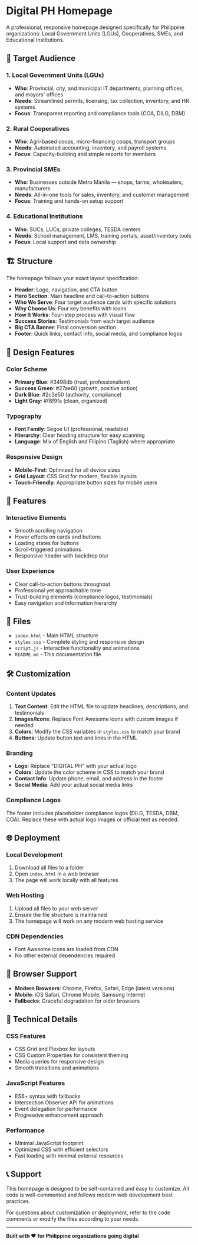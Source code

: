 # Digital PH Homepage

A professional, responsive homepage designed specifically for Philippine organizations: Local Government Units (LGUs), Cooperatives, SMEs, and Educational Institutions.

## 🎯 Target Audience

### 1. Local Government Units (LGUs)
- **Who**: Provincial, city, and municipal IT departments, planning offices, and mayors' offices
- **Needs**: Streamlined permits, licensing, tax collection, inventory, and HR systems
- **Focus**: Transparent reporting and compliance tools (COA, DILG, DBM)

### 2. Rural Cooperatives
- **Who**: Agri-based coops, micro-financing coops, transport groups
- **Needs**: Automated accounting, inventory, and payroll systems
- **Focus**: Capacity-building and simple reports for members

### 3. Provincial SMEs
- **Who**: Businesses outside Metro Manila — shops, farms, wholesalers, manufacturers
- **Needs**: All-in-one tools for sales, inventory, and customer management
- **Focus**: Training and hands-on setup support

### 4. Educational Institutions
- **Who**: SUCs, LUCs, private colleges, TESDA centers
- **Needs**: School management, LMS, training portals, asset/inventory tools
- **Focus**: Local support and data ownership

## 🏗️ Structure

The homepage follows your exact layout specification:

- **Header**: Logo, navigation, and CTA button
- **Hero Section**: Main headline and call-to-action buttons
- **Who We Serve**: Four target audience cards with specific solutions
- **Why Choose Us**: Four key benefits with icons
- **How It Works**: Four-step process with visual flow
- **Success Stories**: Testimonials from each target audience
- **Big CTA Banner**: Final conversion section
- **Footer**: Quick links, contact info, social media, and compliance logos

## 🎨 Design Features

### Color Scheme
- **Primary Blue**: #3498db (trust, professionalism)
- **Success Green**: #27ae60 (growth, positive action)
- **Dark Blue**: #2c3e50 (authority, compliance)
- **Light Gray**: #f8f9fa (clean, organized)

### Typography
- **Font Family**: Segoe UI (professional, readable)
- **Hierarchy**: Clear heading structure for easy scanning
- **Language**: Mix of English and Filipino (Taglish) where appropriate

### Responsive Design
- **Mobile-First**: Optimized for all device sizes
- **Grid Layout**: CSS Grid for modern, flexible layouts
- **Touch-Friendly**: Appropriate button sizes for mobile users

## 🚀 Features

### Interactive Elements
- Smooth scrolling navigation
- Hover effects on cards and buttons
- Loading states for buttons
- Scroll-triggered animations
- Responsive header with backdrop blur

### User Experience
- Clear call-to-action buttons throughout
- Professional yet approachable tone
- Trust-building elements (compliance logos, testimonials)
- Easy navigation and information hierarchy

## 📁 Files

- `index.html` - Main HTML structure
- `styles.css` - Complete styling and responsive design
- `script.js` - Interactive functionality and animations
- `README.md` - This documentation file

## 🛠️ Customization

### Content Updates
1. **Text Content**: Edit the HTML file to update headlines, descriptions, and testimonials
2. **Images/Icons**: Replace Font Awesome icons with custom images if needed
3. **Colors**: Modify the CSS variables in `styles.css` to match your brand
4. **Buttons**: Update button text and links in the HTML

### Branding
- **Logo**: Replace "DIGITAL PH" with your actual logo
- **Colors**: Update the color scheme in CSS to match your brand
- **Contact Info**: Update phone, email, and address in the footer
- **Social Media**: Add your actual social media links

### Compliance Logos
The footer includes placeholder compliance logos (DILG, TESDA, DBM, COA). Replace these with actual logo images or official text as needed.

## 🌐 Deployment

### Local Development
1. Download all files to a folder
2. Open `index.html` in a web browser
3. The page will work locally with all features

### Web Hosting
1. Upload all files to your web server
2. Ensure the file structure is maintained
3. The homepage will work on any modern web hosting service

### CDN Dependencies
- Font Awesome icons are loaded from CDN
- No other external dependencies required

## 📱 Browser Support

- **Modern Browsers**: Chrome, Firefox, Safari, Edge (latest versions)
- **Mobile**: iOS Safari, Chrome Mobile, Samsung Internet
- **Fallbacks**: Graceful degradation for older browsers

## 🔧 Technical Details

### CSS Features
- CSS Grid and Flexbox for layouts
- CSS Custom Properties for consistent theming
- Media queries for responsive design
- Smooth transitions and animations

### JavaScript Features
- ES6+ syntax with fallbacks
- Intersection Observer API for animations
- Event delegation for performance
- Progressive enhancement approach

### Performance
- Minimal JavaScript footprint
- Optimized CSS with efficient selectors
- Fast loading with minimal external resources

## 📞 Support

This homepage is designed to be self-contained and easy to customize. All code is well-commented and follows modern web development best practices.

For questions about customization or deployment, refer to the code comments or modify the files according to your needs.

---

**Built with ❤️ for Philippine organizations going digital**
